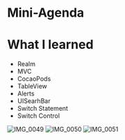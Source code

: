 # Mini-Agenda

# What I learned

- Realm
- MVC
- CocaoPods
- TableView 
- Alerts
- UISearhBar
- Switch Statement
- Switch Control

![IMG_0049](https://user-images.githubusercontent.com/32113721/106838874-b554e500-6662-11eb-9f24-506b0bcddf13.PNG)
![IMG_0050](https://user-images.githubusercontent.com/32113721/106838880-b6861200-6662-11eb-880c-8ed8eb9ab3d9.PNG)
![IMG_0051](https://user-images.githubusercontent.com/32113721/106838881-b71ea880-6662-11eb-90bc-b39a8ba1cf89.PNG)



  

